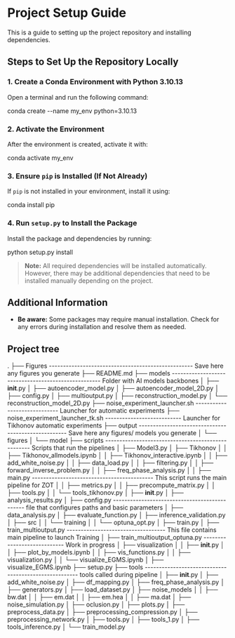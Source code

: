 
# Project Setup Guide

This is a guide to setting up the project repository and installing dependencies.

## Steps to Set Up the Repository Locally

### 1. **Create a Conda Environment with Python 3.10.13**
   Open a terminal and run the following command:

   conda create --name my_env python=3.10.13

### 2. **Activate the Environment**
After the environment is created, activate it with:

   conda activate my_env
   
### 3. **Ensure `pip` is Installed (If Not Already)**
If `pip` is not installed in your environment, install it using:

conda install pip


### 4. **Run `setup.py` to Install the Package**
Install the package and dependencies by running:

python setup.py install


> **Note:** All required dependencies will be installed automatically. However, there may be additional dependencies that need to be installed manually depending on the project.

## Additional Information
- **Be aware:** Some packages may require manual installation. Check for any errors during installation and resolve them as needed.

## Project tree

.
├── Figures --------------------------------------------------- Save here any figures you generate
├── README.md 
├── models ---------------------------------------------------- Folder with AI models backbones
│   ├── __init__.py
│   ├── autoencoder_model.py 
│   ├── autoencoder_model_2D.py
│   ├── config.py
│   ├── multioutput.py
│   ├── reconstruction_model.py
│   └── reconstruction_model_2D.py
├── noise_experiment_launcher.sh  ----------------------------- Launcher for automatic experiments
├── noise_experiment_launcher_tk.sh --------------------------- Launcher for Tikhonov automatic experiments
├── output ---------------------------------------------------- Save here any figures/ models you generate
│   └── figures
│   └── model
├── scripts --------------------------------------------------- Scripts that run the pipelines
│   ├── Model3.py
│   ├── Tikhonov
│   │   ├── Tikhonov_allmodels.ipynb
│   │   ├── Tikhonov_interactive.ipynb
│   │   ├── add_white_noise.py
│   │   ├── data_load.py
│   │   ├── filtering.py
│   │   ├── forward_inverse_problem.py
│   │   ├── freq_phase_analysis.py
│   │   ├── main.py ------------------------------------------- This script runs the main pipeline for ZOT
│   │   ├── metrics.py
│   │   ├── precompute_matrix.py
│   │   ├── tools.py
│   │   └── tools_tikhonov.py
│   ├── __init__.py
│   ├── analysis_results.py
│   ├── config.py ---------------------------------------------- file that configures paths and basic parameters 
│   ├── data_analysis.py
│   ├── evaluate_function.py
│   ├── inference_validation.py
│   ├── src 
│   │   └── training
│   │       └── optuna_opt.py
│   ├── train.py
│   ├── train_multioutput.py ----------------------------------- This file contains main pipeline to launch Training 
│   ├── train_multioutput_optuna.py ---------------------------- Work in progress
│   ├── visualization
│   │   ├── __init__.py
│   │   ├── plot_by_models.ipynb
│   │   ├── vis_functions.py
│   │   ├── visualization.py
│   │   └── visualize_EGMS.ipynb
│   ├── visualize_EGMS.ipynb
├── setup.py
├── tools ------------------------------------------------------ tools called during pipeline
│   ├── __init__.py
│   ├── add_white_noise.py
│   ├── df_mapping.py
│   ├── freq_phase_analysis.py
│   ├── generators.py
│   ├── load_dataset.py
│   ├── noise_models
│   │   ├── bw.dat
│   │   ├── em.dat
│   │   ├── em.hea
│   │   ├── ma.dat
│   ├── noise_simulation.py
│   ├── oclusion.py
│   ├── plots.py
│   ├── preprocess_data.py
│   ├── preprocessing_compression.py
│   ├── preprocessing_network.py
│   ├── tools.py
│   ├── tools_1.py
│   ├── tools_inference.py
│   └── train_model.py












